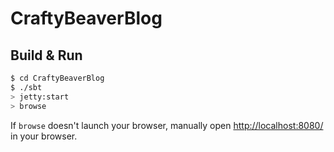 # CraftyBeaverBlog #

## Build & Run ##

```sh
$ cd CraftyBeaverBlog
$ ./sbt
> jetty:start
> browse
```

If `browse` doesn't launch your browser, manually open [http://localhost:8080/](http://localhost:8080/) in your browser.
